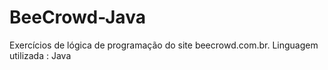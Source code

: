 # BeeCrowd-Java

Exercícios de lógica de programação do site beecrowd.com.br.
Linguagem utilizada : Java
